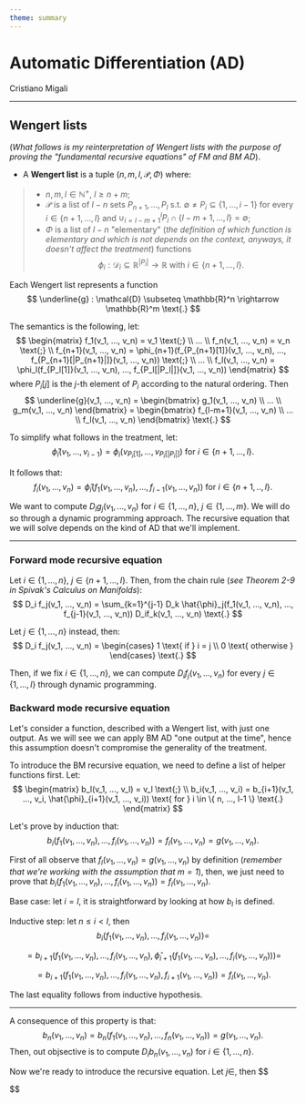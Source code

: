 ```yaml
---
theme: summary
---
```

# Automatic Differentiation (AD)

<div class="author">

Cristiano Migali

</div>

---

## Wengert lists

(_What follows is my reinterpretation of Wengert lists with the purpose of proving the "fundamental recursive equations" of FM and BM AD_).
- A **Wengert list** is a tuple $(n, m, l, \mathcal{P}, \Phi)$ where:
> - $n, m, l \in \mathbb{N}^+$, $l \geq n+m$;
> - $\mathcal{P}$ is a list of $l-n$ sets $P_{n+1}, ..., P_l$ s.t. $\emptyset \neq P_i \subseteq \{ 1, ..., i-1 \}$ for every $i \in \{ n+1, ..., l \}$ and $\cup_{i=l-m+1}^l P_i \cap \{ l-m+1, ..., l \} = \emptyset$;
> - $\Phi$ is a list of $l-n$ "elementary" (_the definition of which function is elementary and which is not depends on the context, anyways, it doesn't affect the treatment_) functions
$$
\phi_i : \mathcal{D}_i \subseteq \mathbb{R}^{|P_i|} \rightarrow \mathbb{R} \text{ with } i \in \{ n+1, ..., l \} \text{.}
$$

Each Wengert list represents a function
$$
\underline{g} : \mathcal{D} \subseteq \mathbb{R}^n \rightarrow \mathbb{R}^m \text{.}
$$

The semantics is the following, let:
$$
\begin{matrix}
f_1(v_1, ..., v_n) = v_1 \text{;} \\
... \\
f_n(v_1, ..., v_n) = v_n \text{;} \\
f_{n+1}(v_1, ..., v_n) = \phi_{n+1}(f_{P_{n+1}[1]}(v_1, ..., v_n), ..., f_{P_{n+1}[|P_{n+1}|]}(v_1, ..., v_n)) \text{;} \\
... \\
f_l(v_1, ..., v_n) = \phi_l(f_{P_l[1]}(v_1, ..., v_n), ..., f_{P_l[|P_l|]}(v_1, ..., v_n))
\end{matrix}
$$
where $P_i[j]$ is the $j$-th element of $P_i$ according to the natural ordering.
Then
$$
\underline{g}(v_1, ..., v_n) = \begin{bmatrix}
g_1(v_1, ..., v_n) \\
... \\
g_m(v_1, ..., v_n)
\end{bmatrix} = \begin{bmatrix}
f_{l-m+1}(v_1, ..., v_n) \\
... \\
f_l(v_1, ..., v_n)
\end{bmatrix} \text{.}
$$

To simplify what follows in the treatment, let:
$$
\hat{\phi}_i(v_1, ..., v_{i-1}) = \phi_i(v_{P_i[1]}, ..., v_{P_i[|P_i|]}) \text{ for } i \in \{ n+1, ..., l \} \text{.}
$$

It follows that:
$$
f_i(v_1, ..., v_n) = \hat{\phi}_i(f_1(v_1, ..., v_n), ..., f_{i-1}(v_1, ..., v_n)) \text{ for } i \in \{ n+1, .., l \} \text{.}
$$

We want to compute $D_i g_j(v_1, ..., v_n)$ for $i \in \{ 1, ..., n \}$, $j \in \{ 1, ..., m \}$. We will do so through a dynamic programming approach. The recursive equation that we will solve depends on the kind of AD that we'll implement.

---

### Forward mode recursive equation

Let $i \in \{ 1, ..., n \}$, $j \in \{ n+1, ..., l \}$. Then, from the chain rule (_see Theorem 2-9 in Spivak's Calculus on Manifolds_):
$$
D_i f_j(v_1, ..., v_n) = \sum_{k=1}^{j-1} D_k \hat{\phi}_j(f_1(v_1, ..., v_n), ..., f_{j-1}(v_1, ..., v_n)) D_if_k(v_1, ..., v_n) \text{.}
$$

Let $j \in \{ 1, ..., n \}$ instead, then:
$$
D_i f_j(v_1, ..., v_n) = \begin{cases}
1 \text{ if } i = j \\
0 \text{ otherwise }
\end{cases} \text{.}
$$

Then, if we fix $i \in \{ 1, ..., n \}$, we can compute $D_i f_j(v_1, ..., v_n)$ for every $j \in \{ 1, ..., l \}$ through dynamic programming.

### Backward mode recursive equation

Let's consider a function, described with a Wengert list, with just one output. As we will see we can apply BM AD "one output at the time", hence this assumption doesn't compromise the generality of the treatment.

To introduce the BM recursive equation, we need to define a list of helper functions first.
Let:
$$
\begin{matrix}
b_l(v_1, ..., v_l) = v_l \text{;} \\
b_i(v_1, ..., v_i) = b_{i+1}(v_1, ..., v_i, \hat{\phi}_{i+1}(v_1, ..., v_i)) \text{ for } i \in \{ n, ..., l-1 \} \text{.}
\end{matrix}
$$

Let's prove by induction that:
$$
b_i(f_1(v_1, ..., v_n), ..., f_i(v_1, ..., v_n)) = f_l(v_1, ..., v_n) = g(v_1, ..., v_n) \text{.}
$$

First of all observe that $f_l(v_1, ..., v_n) = g(v_1, ..., v_n)$ by definition (_remember that we're working with the assumption that $m = 1$_), then, we just need to prove that $b_i(f_1(v_1, ..., v_n), ..., f_i(v_1, ..., v_n)) = f_l(v_1, ..., v_n)$.

Base case: let $i = l$, it is straightforward by looking at how $b_l$ is defined.

Inductive step: let $n \leq i < l$, then
$$
b_i(f_1(v_1, ..., v_n), ..., f_i(v_1, ..., v_n)) =
$$

$$
= b_{i+1}(f_1(v_1, ..., v_n), ..., f_i(v_1, ..., v_n), \hat{\phi}_{i+1}(f_1(v_1, ..., v_n), ..., f_i(v_1, ..., v_n))) =
$$

$$
= b_{i+1}(f_1(v_1, ..., v_n), ..., f_i(v_1, ..., v_n), f_{i+1}(v_1, ..., v_n)) = f_l(v_1, ..., v_n) \text{.}
$$

The last equality follows from inductive hypothesis.

---

A consequence of this property is that:
$$
b_n(v_1, ..., v_n) = b_n(f_1(v_1, ..., v_n), ..., f_n(v_1, ..., v_n)) = g(v_1, ..., v_n) \text{.}
$$
Then, out objsective is to compute $D_i b_n(v_1, ..., v_n)$ for $i \in \{ 1, ..., n \}$.

Now we're ready to introduce the recursive equation. Let $j \in$, then
$$

$$